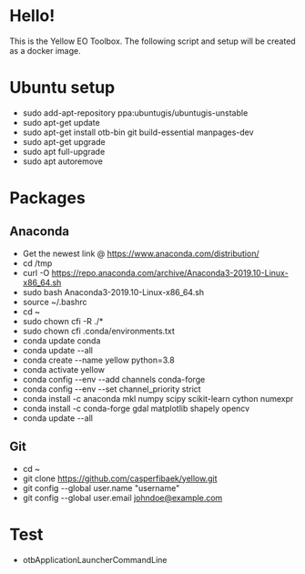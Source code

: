 # Hello!

This is the Yellow EO Toolbox. The following script and setup will be created as a docker image.

# Ubuntu setup
  * sudo add-apt-repository ppa:ubuntugis/ubuntugis-unstable
  * sudo apt-get update
  * sudo apt-get install otb-bin git build-essential manpages-dev
  * sudo apt-get upgrade
  * sudo apt full-upgrade
  * sudo apt autoremove

# Packages
  ## Anaconda
  * Get the newest link @ https://www.anaconda.com/distribution/ 
  * cd /tmp
  * curl -O https://repo.anaconda.com/archive/Anaconda3-2019.10-Linux-x86_64.sh
  * sudo bash Anaconda3-2019.10-Linux-x86_64.sh
  * source ~/.bashrc
  * cd ~
  * sudo chown cfi -R ./*
  * sudo chown cfi .conda/environments.txt
  * conda update conda
  * conda update --all
  * conda create --name yellow python=3.8
  * conda activate yellow
  * conda config --env --add channels conda-forge
  * conda config --env --set channel_priority strict
  * conda install -c anaconda mkl numpy scipy scikit-learn cython numexpr
  * conda install -c conda-forge gdal matplotlib shapely opencv
  * conda update --all

  ## Git
  * cd ~
  * git clone https://github.com/casperfibaek/yellow.git
  * git config --global user.name "username"
  * git config --global user.email johndoe@example.com

  # Test
  * otbApplicationLauncherCommandLine